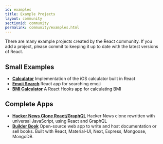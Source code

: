 ```yaml
---
id: examples
title: Example Projects
layout: community
sectionid: community
permalink: community/examples.html
---
```


There are many example projects created by the React community. If you add a project, please commit to keeping it up to date with the latest versions of React.

## Small Examples

* **[Calculator](https://github.com/ahfarmer/calculator)** Implementation of the iOS calculator built in React
* **[Emoji Search](https://github.com/ahfarmer/emoji-search)** React app for searching emoji
* **[BMI Calculator](https://github.com/GermaVinsmoke/bmi-calculator)** A React Hooks app for calculating BMI

## Complete Apps

* **[Hacker News Clone React/GraphQL](https://github.com/clintonwoo/hackernews-react-graphql)** Hacker News clone rewritten with universal JavaScript, using React and GraphQL
* **[Builder Book](https://github.com/builderbook/builderbook)** Open-source web app to write and host documentation or sell books. Built with React, Material-UI, Next, Express, Mongoose, MongoDB.
